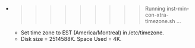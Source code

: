 * >>>>>>>>> Running inst-min-con-xtra-timezone.sh ...
  * Set time zone to EST (America/Montreal) in /etc/timezone.
  * Disk size = 2514588K. Space Used = 4K.
